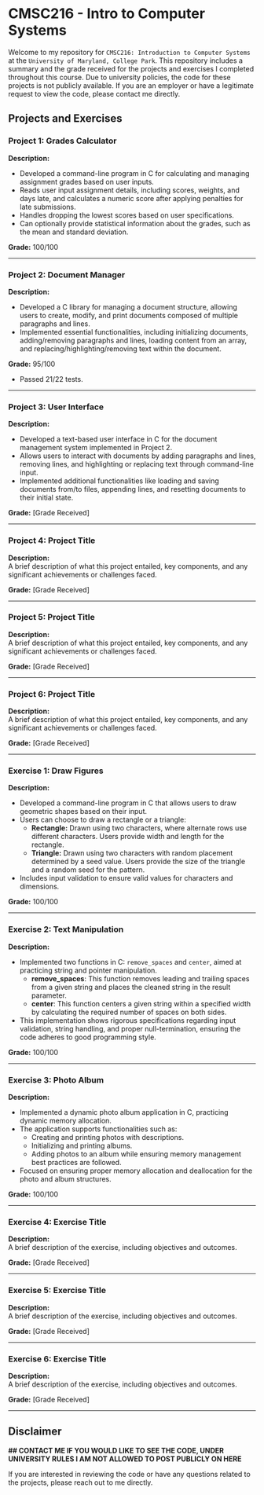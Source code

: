 # CMSC216 - Intro to Computer Systems

Welcome to my repository for ```CMSC216: Introduction to Computer Systems``` at the ```University of Maryland, College Park```. This repository includes a summary and the grade received for the projects and exercises I completed throughout this course. Due to university policies, the code for these projects is not publicly available. If you are an employer or have a legitimate request to view the code, please contact me directly.

## Projects and Exercises

### Project 1: **Grades Calculator**
**Description:**  
- Developed a command-line program in C for calculating and managing assignment grades based on user inputs.
- Reads user input assignment details, including scores, weights, and days late, and calculates a numeric score after applying penalties for late submissions.
- Handles dropping the lowest scores based on user specifications.
- Can optionally provide statistical information about the grades, such as the mean and standard deviation. 

**Grade:** 100/100

---

### Project 2: **Document Manager**
**Description:**  
- Developed a C library for managing a document structure, allowing users to create, modify, and print documents composed of multiple paragraphs and lines.
- Implemented essential functionalities, including initializing documents, adding/removing paragraphs and lines, loading content from an array, and replacing/highlighting/removing text within the document.

**Grade:** 95/100
- Passed 21/22 tests.

---

### Project 3: **User Interface**
**Description:**  
- Developed a text-based user interface in C for the document management system implemented in Project 2.
- Allows users to interact with documents by adding paragraphs and lines, removing lines, and highlighting or replacing text through command-line input.
- Implemented additional functionalities like loading and saving documents from/to files, appending lines, and resetting documents to their initial state.

**Grade:** [Grade Received]

---

### Project 4: **Project Title**
**Description:**  
A brief description of what this project entailed, key components, and any significant achievements or challenges faced.

**Grade:** [Grade Received]

---

### Project 5: **Project Title**
**Description:**  
A brief description of what this project entailed, key components, and any significant achievements or challenges faced.

**Grade:** [Grade Received]

---

### Project 6: **Project Title**
**Description:**  
A brief description of what this project entailed, key components, and any significant achievements or challenges faced.

**Grade:** [Grade Received]

---

### Exercise 1: **Draw Figures**
**Description:**  
- Developed a command-line program in C that allows users to draw geometric shapes based on their input.
- Users can choose to draw a rectangle or a triangle:
  - **Rectangle:** Drawn using two characters, where alternate rows use different characters. Users provide width and length for the rectangle.
  - **Triangle:** Drawn using two characters with random placement determined by a seed value. Users provide the size of the triangle and a random seed for the pattern.
- Includes input validation to ensure valid values for characters and dimensions.

**Grade:** 100/100

---

### Exercise 2: **Text Manipulation**
**Description:**  
- Implemented two functions in C: `remove_spaces` and `center`, aimed at practicing string and pointer manipulation.
  - **remove_spaces**: This function removes leading and trailing spaces from a given string and places the cleaned string in the result parameter.
  - **center**: This function centers a given string within a specified width by calculating the required number of spaces on both sides.
- This implementation shows rigorous specifications regarding input validation, string handling, and proper null-termination, ensuring the code adheres to good programming style.

**Grade:** 100/100

---

### Exercise 3: **Photo Album**
**Description:**  
- Implemented a dynamic photo album application in C, practicing dynamic memory allocation.
- The application supports functionalities such as:
  - Creating and printing photos with descriptions.
  - Initializing and printing albums.
  - Adding photos to an album while ensuring memory management best practices are followed.
- Focused on ensuring proper memory allocation and deallocation for the photo and album structures.
  
**Grade:** 100/100

---

### Exercise 4: **Exercise Title**
**Description:**  
A brief description of the exercise, including objectives and outcomes.

**Grade:** [Grade Received]

---

### Exercise 5: **Exercise Title**
**Description:**  
A brief description of the exercise, including objectives and outcomes.

**Grade:** [Grade Received]

---

### Exercise 6: **Exercise Title**
**Description:**  
A brief description of the exercise, including objectives and outcomes.

**Grade:** [Grade Received]

---

## Disclaimer

**## CONTACT ME IF YOU WOULD LIKE TO SEE THE CODE, UNDER UNIVERSITY RULES I AM NOT ALLOWED TO POST PUBLICLY ON HERE**

If you are interested in reviewing the code or have any questions related to the projects, please reach out to me directly.
